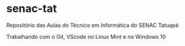 # senac-tat
Repositório das Aulas do Técnico em Informática do SENAC Tatuapé

Trabalhando com o Git, VScode no Linux Mint e no Windows 10
